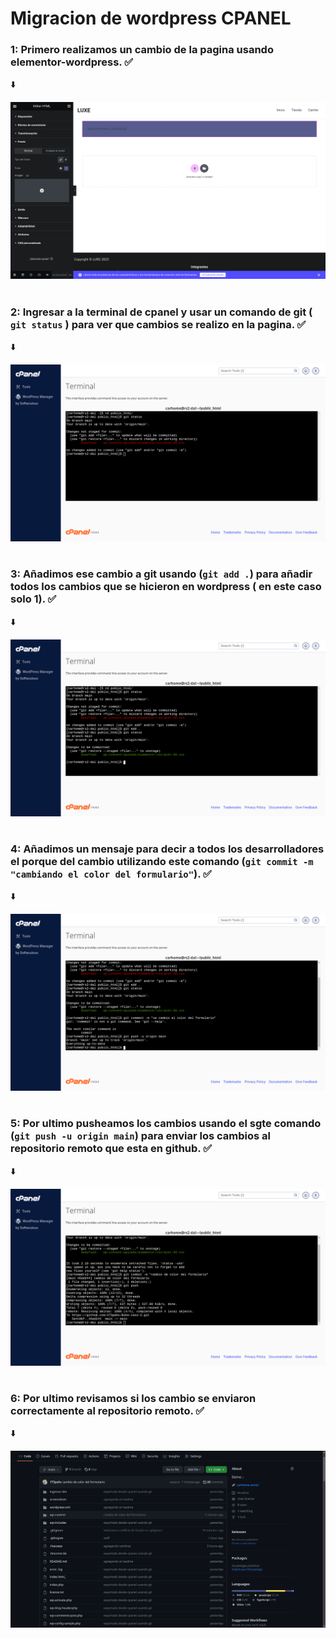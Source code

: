 # **Migracion de wordpress CPANEL** 

### 1: Primero realizamos un cambio de la pagina usando elementor-wordpress. ✅
⬇️

![Primer Diseno](./screenshots/1.png)
#
### 2: Ingresar a la terminal de cpanel y usar un comando de git ( ```git status``` ) para ver que cambios se realizo en la pagina. ✅
⬇️

![Primer Diseno](./screenshots/2.png)
#
### 3: Añadimos ese cambio a git usando (```git add .```) para añadir todos los cambios que se hicieron en wordpress ( en este caso solo 1). ✅
⬇️

![Primer Diseno](./screenshots/3.png)
#
### 4: Añadimos un mensaje para decir a todos los desarrolladores el porque del cambio utilizando este comando (```git commit -m "cambiando el color del formulario"```). ✅
⬇️

![Primer Diseno](./screenshots/4.png)
#
### 5: Por ultimo pusheamos los cambios usando el sgte comando (```git push -u origin main```) para enviar los cambios al repositorio remoto que esta en github. ✅
⬇️

![Primer Diseno](./screenshots/5.png)
#
### 6: Por ultimo revisamos si los cambio se enviaron correctamente al repositorio remoto. ✅
⬇️


![Primer Diseno](./screenshots/6.png)
